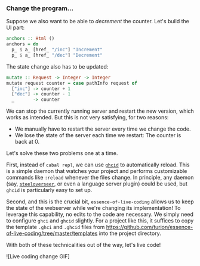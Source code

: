 <!---
```haskell
{-# LANGUAGE NamedFieldPuns #-}
{-# LANGUAGE OverloadedStrings #-}

module Version1 where

-- wai
import Network.Wai

-- lucid
import Lucid

-- essence-of-live-coding
import LiveCoding

-- essence-of-live-coding-warp
import LiveCoding.Warp

-- manuelbaerenz-de-blog
import Version0
```
-->

### Change the program...

Suppose we also want to be able to _decrement_ the counter.
Let's build the UI part:

```haskell
anchors :: Html ()
anchors = do
  p_ $ a_ [href_ "/inc"] "Increment"
  p_ $ a_ [href_ "/dec"] "Decrement"
```

The state change also has to be updated:

```haskell
mutate :: Request -> Integer -> Integer
mutate request counter = case pathInfo request of
  ["inc"] -> counter + 1
  ["dec"] -> counter - 1
  _       -> counter
```

We can stop the currently running server and restart the new version,
which works as intended.
But this is not very satisfying, for two reasons:

* We manually have to restart the server every time we change the code.
* We lose the state of the server each time we restart:
  The counter is back at 0.

Let's solve these two problems one at a time.

First, instead of `cabal repl`, we can use [`ghcid`](https://github.com/ndmitchell/ghcid) to automatically reload.
This is a simple daemon that watches your project and performs customizable commands like `:reload` whenever the files change.
In principle, any daemon (say, [`steeloverseer`](https://hackage-origin.haskell.org/package/steeloverseer),
or even a language server plugin)
could be used, but `ghcid` is particularly easy to set up.

Second, and this is the crucial bit,
`essence-of-live-coding` allows us to keep the state of the webserver while we're changing its implementation!
To leverage this capability, no edits to the code are necessary.
We simply need to configure `ghci` and `ghcid` slightly.
For a project like this, it suffices to copy the template `.ghci` and `.ghcid` files from https://github.com/turion/essence-of-live-coding/tree/master/templates into the project directory.

With both of these technicalities out of the way, let's live code!

![Live coding change GIF]
